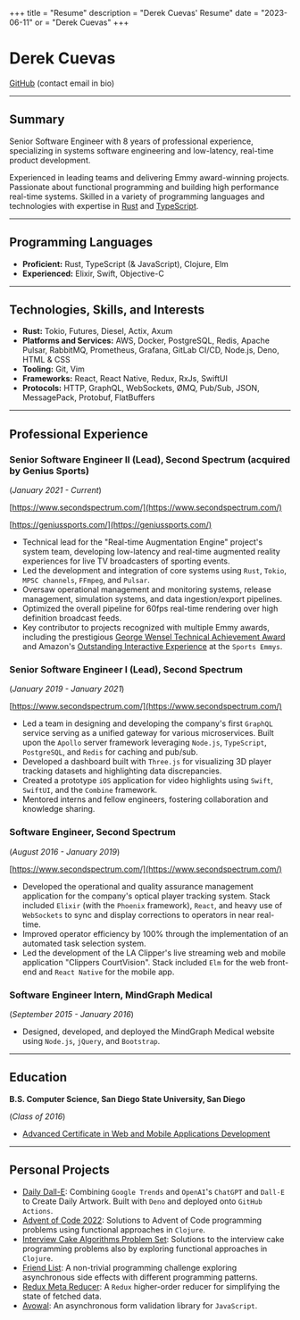 +++
title = "Resume"
description = "Derek Cuevas' Resume"
date = "2023-06-11"
or = "Derek Cuevas"
+++

# Derek Cuevas

[GitHub](https://github.com/derekcuevas) (contact email in bio)

---

## Summary

Senior Software Engineer with 8 years of professional experience, specializing in systems software engineering and low-latency, real-time product development.

Experienced in leading teams and delivering Emmy award-winning projects. Passionate about functional programming and building high performance real-time systems. Skilled in a variety of programming languages and technologies with expertise in [Rust](https://www.rust-lang.org/) and [TypeScript](https://www.typescriptlang.org/).

---

## Programming Languages

- **Proficient:** Rust, TypeScript (& JavaScript), Clojure, Elm
- **Experienced:** Elixir, Swift, Objective-C

---

## Technologies, Skills, and Interests

- **Rust:** Tokio, Futures, Diesel, Actix, Axum
- **Platforms and Services:** AWS, Docker, PostgreSQL, Redis, Apache Pulsar, RabbitMQ, Prometheus, Grafana, GitLab CI/CD, Node.js, Deno, HTML & CSS
- **Tooling:** Git, Vim
- **Frameworks:** React, React Native, Redux, RxJs, SwiftUI
- **Protocols:** HTTP, GraphQL, WebSockets, ØMQ, Pub/Sub, JSON, MessagePack, Protobuf, FlatBuffers

---

## Professional Experience

### Senior Software Engineer II (Lead), Second Spectrum (acquired by Genius Sports)

(_January 2021 - Current_)

[https://www.secondspectrum.com/](https://www.secondspectrum.com/)

[https://geniussports.com/](https://geniussports.com/)

- Technical lead for the "Real-time Augmentation Engine" project's system team, developing low-latency and real-time augmented reality experiences for live TV broadcasters of sporting events.
- Led the development and integration of core systems using `Rust`, `Tokio`, `MPSC channels`, `FFmpeg`, and `Pulsar`.
- Oversaw operational management and monitoring systems, release management, simulation systems, and data ingestion/export pipelines.
- Optimized the overall pipeline for 60fps real-time rendering over high definition broadcast feeds.
- Key contributor to projects recognized with multiple Emmy awards, including the prestigious [George Wensel Technical Achievement Award](https://geniussports.com/customer-stories/cbs-and-genius-win-sports-emmy-for-romovision/) and Amazon's [Outstanding Interactive Experience](https://www.aboutamazon.com/news/entertainment/thursday-night-football-on-prime-video-wins-sports-emmy-award) at the `Sports Emmys`.

### Senior Software Engineer I (Lead), Second Spectrum

(_January 2019 - January 2021_)

[https://www.secondspectrum.com/](https://www.secondspectrum.com/)

- Led a team in designing and developing the company's first `GraphQL` service serving as a unified gateway for various microservices. Built upon the `Apollo` server framework leveraging `Node.js`, `TypeScript`, `PostgreSQL`, and `Redis` for caching and pub/sub.
- Developed a dashboard built with `Three.js` for visualizing 3D player tracking datasets and highlighting data discrepancies.
- Created a prototype `iOS` application for video highlights using `Swift`, `SwiftUI`, and the `Combine` framework.
- Mentored interns and fellow engineers, fostering collaboration and knowledge sharing.

### Software Engineer, Second Spectrum

(_August 2016 - January 2019_)

[https://www.secondspectrum.com/](https://www.secondspectrum.com/)

- Developed the operational and quality assurance management application for the company's optical player tracking system. Stack included `Elixir` (with the `Phoenix` framework), `React`, and heavy use of `WebSockets` to sync and display corrections to operators in near real-time.
- Improved operator efficiency by 100% through the implementation of an automated task selection system.
- Led the development of the LA Clipper's live streaming web and mobile application "Clippers CourtVision". Stack included `Elm` for the web front-end and `React Native` for the mobile app.

### Software Engineer Intern, MindGraph Medical

(_September 2015 - January 2016_)

- Designed, developed, and deployed the MindGraph Medical website using `Node.js`, `jQuery`, and `Bootstrap`.

---

## Education

**B.S. Computer Science, San Diego State University, San Diego**

(_Class of 2016_)

- [Advanced Certificate in Web and Mobile Applications Development](https://cs.sdsu.edu/about/)

---

## Personal Projects

- [Daily Dall-E](https://github.com/DerekCuevas/daily-dall-e): Combining `Google Trends` and `OpenAI`'s `ChatGPT` and `Dall-E` to Create Daily Artwork. Built with `Deno` and deployed onto `GitHub Actions`.
- [Advent of Code 2022](https://github.com/DerekCuevas/advent-of-code-2022): Solutions to Advent of Code programming problems using functional approaches in `Clojure`.
- [Interview Cake Algorithms Problem Set](https://github.com/DerekCuevas/interview-cake-clj): Solutions to the interview cake programming problems also by exploring functional approaches in `Clojure`.
- [Friend List](https://github.com/DerekCuevas/friend-list): A non-trivial programming challenge exploring asynchronous side effects with different programming patterns.
- [Redux Meta Reducer](https://github.com/DerekCuevas/redux-meta-reducer): A `Redux` higher-order reducer for simplifying the state of fetched data.
- [Avowal](https://github.com/DerekCuevas/avowal): An asynchronous form validation library for `JavaScript`.
